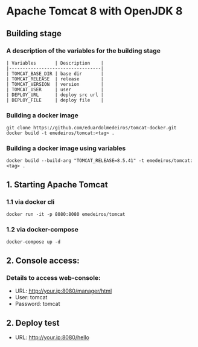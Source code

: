 # Apache Tomcat 8 with OpenJDK 8

## Building stage

### A description of the variables for the building stage

```
| Variables       | Description    |
|----------------------------------|
| TOMCAT_BASE_DIR | base dir       |
| TOMCAT_RELEASE  | release        |
| TOMCAT_VERSION  | version        |
| TOMCAT_USER     | user           |
| DEPLOY_URL      | deploy src url |
| DEPLOY_FILE     | deploy file    |
```

### Building a docker image
```
git clone https://github.com/eduardolmedeiros/tomcat-docker.git
docker build -t emedeiros/tomcat:<tag> .
```

### Building a docker image using variables
```
docker build --build-arg "TOMCAT_RELEASE=8.5.41" -t emedeiros/tomcat:<tag> .
```

## 1. Starting Apache Tomcat

### 1.1 via docker cli

```
docker run -it -p 8080:8080 emedeiros/tomcat
```

### 1.2 via docker-compose

```
docker-compose up -d
```

## 2. Console access:


### Details to access web-console:

* URL:  http://your.ip:8080/manager/html
* User: tomcat
* Password: tomcat

## 2. Deploy test

* URL: http://your.ip:8080/hello